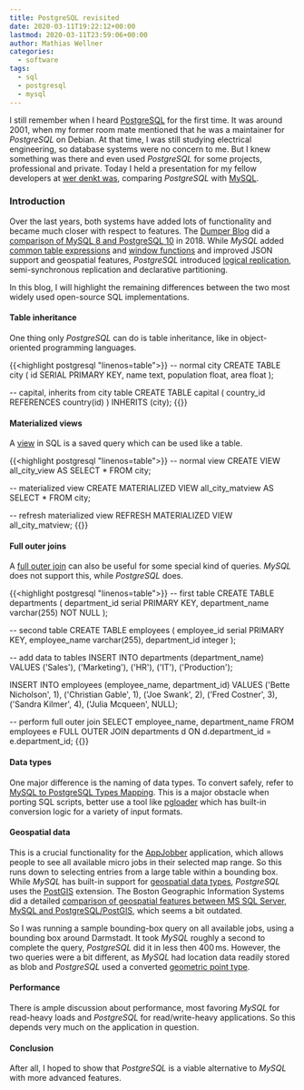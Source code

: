 ```yaml
---
title: PostgreSQL revisited
date: 2020-03-11T19:22:12+00:00
lastmod: 2020-03-11T23:59:06+00:00
author: Mathias Wellner
categories:
  - software
tags:
  - sql
  - postgresql
  - mysql
---
```


I still remember when I heard [PostgreSQL](https://www.postgresql.org/) for the first time. It was around 2001, when my former room mate mentioned that he was a maintainer for _PostgreSQL_ on Debian. At that time, I was still studying electrical engineering, so database systems were no concern to me. But I knew something was there and even used _PostgreSQL_ for some projects, professional and private. Today I held a presentation for my fellow developers at [wer denkt was](https://werdenktwas.de/), comparing _PostgreSQL_ with [MySQL](https://www.mysql.com/de/). 
<!--more-->

### Introduction

Over the last years, both systems have added lots of functionality and became much closer with respect to features. The [Dumper Blog](https://blog.dumper.io/) did a [comparison of MySQL 8 and PostgreSQL 10](https://blog.dumper.io/showdown-mysql-8-vs-postgresql-10/) in 2018. While _MySQL_ added [common table expressions](https://www.postgresql.org/docs/9.1/queries-with.html) and [window functions](https://www.postgresql.org/docs/9.1/tutorial-window.html) and improved JSON support and geospatial features, _PostgreSQL_ introduced [logical replication](https://www.postgresql.org/docs/10/logical-replication.html), semi-synchronous replication and declarative partitioning. 

In this blog, I will highlight the remaining differences between the two most widely used open-source SQL implementations. 

#### Table inheritance

One thing only _PostgreSQL_ can do is table inheritance, like in object-oriented programming languages.

{{<highlight postgresql "linenos=table">}}
-- normal city
CREATE TABLE city (
  id SERIAL PRIMARY KEY,
  name text,
  population float,
  area float
);

-- capital, inherits from city table
CREATE TABLE capital (
  country_id REFERENCES country(id)
) INHERITS (city);
{{</highlight>}}

#### Materialized views

A [view](https://www.postgresql.org/docs/9.2/sql-createview.html) in SQL is a saved query which can be used like a table. 

{{<highlight postgresql "linenos=table">}}
-- normal view
CREATE VIEW all_city_view AS SELECT * FROM city;

-- materialized view
CREATE MATERIALIZED VIEW all_city_matview AS SELECT * FROM city;

-- refresh materialized view
REFRESH MATERIALIZED VIEW all_city_matview;
{{</highlight>}}

#### Full outer joins

A [full outer join](https://www.w3resource.com/sql/joins/perform-a-full-outer-join.php) can also be useful for some special kind of queries. _MySQL_ does not support this, while _PostgreSQL_ does. 

{{<highlight postgresql "linenos=table">}}
-- first table
CREATE TABLE departments (
  department_id serial PRIMARY KEY,
  department_name varchar(255) NOT NULL
);

-- second table
CREATE TABLE employees (
  employee_id serial PRIMARY KEY,
  employee_name varchar(255),
  department_id integer
);

-- add data to tables
INSERT INTO
  departments (department_name)
VALUES
  ('Sales'),
  ('Marketing'),
  ('HR'),
  ('IT'),
  ('Production');

INSERT INTO
  employees (employee_name, department_id)
VALUES
  ('Bette Nicholson', 1),
  ('Christian Gable', 1),
  ('Joe Swank', 2),
  ('Fred Costner', 3),
  ('Sandra Kilmer', 4),
  ('Julia Mcqueen', NULL);

-- perform full outer join
SELECT
  employee_name,
  department_name
FROM
  employees e
  FULL OUTER JOIN departments d ON d.department_id = e.department_id;
{{</highlight>}}

#### Data types

One major difference is the naming of data types. To convert safely, refer to [MySQL to PostgreSQL Types Mapping](https://www.convert-in.com/mysql-to-postgres-types-mapping.htm). This is a major obstacle when porting SQL scripts, better use a tool like [pgloader](https://pgloader.io/) which has built-in conversion logic for a variety of input formats. 

#### Geospatial data

This is a crucial functionality for the [AppJobber](https://appjobber.de/) application, which allows people to see all available micro jobs in their selected map range. So this runs down to selecting entries from a large table within a bounding box. While _MySQL_ has built-in support for [geospatial data types](https://dev.mysql.com/doc/refman/8.0/en/spatial-types.html), _PostgreSQL_ uses the [PostGIS](https://postgis.net/) extension. The Boston Geographic Information Systems did a detailed [comparison of geospatial features between MS SQL Server, MySQL and PostgreSQL/PostGIS](http://www.bostongis.com/PrinterFriendly.aspx?content_name=sqlserver2008_postgis_mysql_compare), which seems a bit outdated. 

So I was running a sample bounding-box query on all available jobs, using a bounding box around Darmstadt. It took _MySQL_ roughly a second to complete the query, _PostgreSQL_ did it in less then 400&thinsp;ms. However, the two queries were a bit different, as _MySQL_ had location data readily stored as blob and _PostgreSQL_ used a converted [geometric point type](https://www.postgresql.org/docs/9.3/datatype-geometric.html). 

#### Performance

There is ample discussion about performance, most favoring _MySQL_ for read-heavy loads and _PostgreSQL_ for read/write-heavy applications. So this depends very much on the application in question. 

#### Conclusion

After all, I hoped to show that _PostgreSQL_ is a viable alternative to _MySQL_ with more advanced features. 